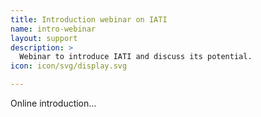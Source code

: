 ```yaml
---
title: Introduction webinar on IATI
name: intro-webinar
layout: support
description: >
  Webinar to introduce IATI and discuss its potential.
icon: icon/svg/display.svg

---
```


Online introduction...
